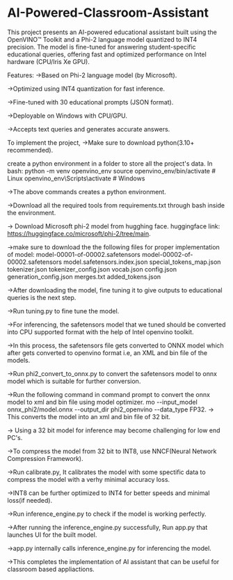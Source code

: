 # AI-Powered-Classroom-Assistant
This project presents an AI-powered educational assistant built using the OpenVINO™ Toolkit and a Phi-2 language model quantized to INT4 precision. The model is fine-tuned for answering student-specific educational queries, offering fast and optimized performance on Intel hardware (CPU/Iris Xe GPU).



Features:
->Based on Phi-2 language model (by Microsoft).

->Optimized using INT4 quantization for fast inference.

->Fine-tuned with 30 educational prompts (JSON format).

->Deployable on Windows with CPU/GPU.

->Accepts text queries and generates accurate answers.

To implement the project,
->Make sure to download python(3.10+ recommended).

create a python environment in a folder to store all the project's data.
In bash:
python -m venv openvino_env
source openvino_env/bin/activate  # Linux
openvino_env\Scripts\activate     # Windows

->The above commands creates a python environment.

->Download all the required tools from requirements.txt through bash inside the environment.

-> Download Microsoft phi-2 model from hugghing face.
huggingface link: https://huggingface.co/microsoft/phi-2/tree/main.

->make sure to download the the following files for proper implementation of model:
model-00001-of-00002.safetensors
model-00002-of-00002.safetensors
model.safetensors.index.json
special_tokens_map.json
tokenizer.json
tokenizer_config.json
vocab.json
config.json
generation_config.json
merges.txt
added_tokens.json

->After downloading the model, fine tuning it to give outputs to educational queries is the next step.

->Run tuning.py to fine tune the model.

->For inferencing, the safetensors model that we tuned should be converted into CPU supported format with the help of Intel openvino toolkit.

->In this process, the safetensors file gets converted to ONNX model which after gets converted to openvino format i.e, an XML and bin file of the models.

->Run phi2_convert_to_onnx.py to convert the safetensors model to onnx model which is suitable for further conversion.

->Run the following command in command prompt to convert the onnx model to xml and bin file using model optimizer.
  mo --input_model onnx_phi2/model.onnx --output_dir phi2_openvino --data_type FP32.
-> This converts the model into an xml and bin file of 32 bit.

-> Using a 32 bit model for inference may become challenging for low end PC's.

->To compress the model from 32 bit to INT8, use NNCF(Neural Network Compression Framework).

->Run calibrate.py, It calibrates the model with some spectific data to compress the model with a verhy minimal accuracy loss.

->INT8 can be further optimized to INT4 for better speeds and minimal loss(if needed).

->Run inference_engine.py to check if the model is working perfectly.

->After running the inference_engine.py successfully, Run app.py that launches UI for the built model.

->app.py internally calls inference_engine.py for inferencing the model.

->This completes the implementation of AI assistant that can be useful for classroom based appliactions.















